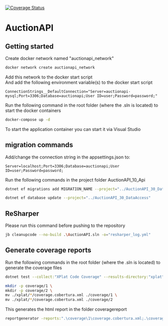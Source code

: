﻿[![Coverage Status](https://coveralls.io/repos/github/PS222407/AuctionAPI/badge.svg?branch=coverage)](https://coveralls.io/github/PS222407/AuctionAPI?branch=coverage)
# AuctionAPI

## Getting started
Create docker network named "auctionapi_network"
```bash
docker network create auctionapi_network
```
Add this network to the docker start script  
And add the following environment variable(s) to the docker start script  
```env
ConnectionStrings__DefaultConnection="Server=auctionapi-mysql;Port=3306;Database=auctionapi;User ID=user;Password=password;"
```  
Run the following command in the root folder (where the .sln is located) to start the docker containers
```bash
docker-compose up -d
```
To start the application container you can start it via Visual Studio

## migration commands
Add/change the connection string in the appsettings.json to:
```text
Server=localhost;Port=3306;Database=auctionapi;User ID=user;Password=password;
```
Run the following commands in the project folder AuctionAPI_10_Api
```bash
dotnet ef migrations add MIGRATION_NAME --project="../AuctionAPI_30_DataAccess"
```
```bash
dotnet ef database update --project="../AuctionAPI_30_DataAccess"
```

## ReSharper
Please run this command before pushing to the repository
```bash
jb cleanupcode --no-build .\AuctionAPI.sln -o="resharper_log.yml"
```

## Generate coverage reports
Run the following commands in the root folder (where the .sln is located) to generate the coverage files
```bash
dotnet test --collect:"XPlat Code Coverage" --results-directory:"xplat"
```
```bash
mkdir -p coverage/1 \
mkdir -p coverage/2 \
mv ./xplat/*/coverage.cobertura.xml ./coverage/1 \
mv ./xplat/*/coverage.cobertura.xml ./coverage/2
```
This generates the html report in the folder coveragereport
```bash
reportgenerator -reports:".\coverage\1\coverage.cobertura.xml;.\coverage\2\coverage.cobertura.xml" -targetdir:coveragereport -reporttypes:HtmlInline
```
